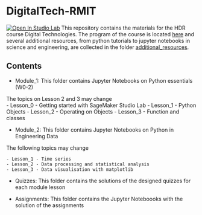 # DigitalTech-RMIT

[![Open In Studio Lab](https://studiolab.sagemaker.aws/studiolab.svg)](https://studiolab.sagemaker.aws/import/github/elenosa/DigitalTech-RMIT/blob/main/README.md)
This repository contains the materials for the HDR course Digital Technologies. The program of the course is located [here](./program.md) and several additional resources, from python tutorials to jupyter notebooks in science and engineering, are collected in the folder [additional_resources](./additional_resources).

## Contents

- Module_1: This folder contains Jupyter Notebooks on Python essentials (W0-2)  

The topics on Lesson 2 and 3 may change  
    - Lesson_0 - Getting started with SageMaker Studio Lab
    - Lesson_1 - Python Objects
    - Lesson_2 - Operating on Objects
    - Lesson_3 - Function and classes
  
 
- Module_2: This folder contains Jupyter Notebooks on Python in Engineering Data

The following topics may change

    - Lesson_1 - Time series
    - Lesson_2 - Data processing and statistical analysis
    - Lesson_3 - Data visualisation with matplotlib

- Quizzes: This folder contains the solutions of the designed quizzes for each module lesson

- Assignments: This folder contains the Jupyter Noteboooks with the solution of the assignments 

